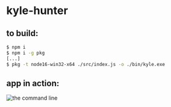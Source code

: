 # kyle-hunter
## to build:
```sh
$ npm i
$ npm i -g pkg
[...]
$ pkg -t node16-win32-x64 ./src/index.js -o ./bin/kyle.exe
```
## app in action:
![the command line](https://i.imgur.com/jfEaAKU.png)
